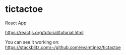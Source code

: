# tictactoe
React App

https://reactjs.org/tutorial/tutorial.html

You can see it working on: https://stackblitz.com/~/github.com/evamtinez/tictactoe
